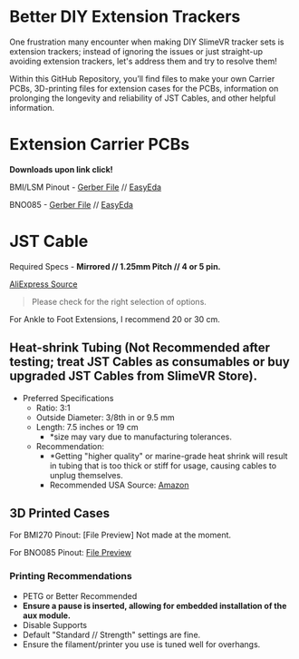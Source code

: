 # Better DIY Extension Trackers

One frustration many encounter when making DIY SlimeVR tracker sets is extension trackers; instead of ignoring the issues or just straight-up avoiding extension trackers, let's address them and try to resolve them! 

Within this GitHub Repository, you’ll find files to make your own Carrier PCBs, 3D-printing files for extension cases for the PCBs, information on prolonging the longevity and reliability of JST Cables, and other helpful information. 

# Extension Carrier PCBs
**Downloads upon link click!**

BMI/LSM Pinout - [Gerber File](https://github.com/hirrrooo/Better-Extension-Trackers/raw/main/PCB%20Files/BMI%20Pinout/Production%20Gerber%20BMI%20Pinout.zip)  //  [EasyEda](https://github.com/hirrrooo/Better-Extension-Trackers/raw/main/PCB%20Files/BMI%20Pinout/EasyEDA%20BMI%20Pinout.epro)

BNO085 - [Gerber File](https://github.com/hirrrooo/Better-Extension-Trackers/raw/main/PCB%20Files/BNO%20Pinout/Production%20Gerber%20BNO%20Pinout.zip)  //  [EasyEda](https://github.com/hirrrooo/Better-Extension-Trackers/raw/main/PCB%20Files/BNO%20Pinout/EasyEDA%20BNO%20Pinout.epro)

# JST Cable
Required Specs - **Mirrored // 1.25mm Pitch // 4 or 5 pin.**

[AliExpress Source](https://www.aliexpress.us/item/3256802516363127.html?spm=a2g0o.order_list.order_list_main.5.17231802YL7W6Q&gatewayAdapt=glo2usa) 
> Please check for the right selection of options.

For Ankle to Foot Extensions, I recommend 20 or 30 cm.

## Heat-shrink Tubing (Not Recommended after testing; treat JST Cables as consumables or buy upgraded JST Cables from SlimeVR Store).
- Preferred Specifications
    - Ratio: 3:1
    - Outside Diameter: 3/8th in or 9.5 mm
    - Length: 7.5 inches or 19 cm
        - *size may vary due to manufacturing tolerances.
    - Recommendation:
        - *Getting "higher quality" or marine-grade heat shrink will result in tubing that is too thick or stiff for usage, causing cables to unplug themselves.
        - Recommended USA Source: [Amazon](https://www.amazon.com/gp/product/B01BZE0KCC/)
    
## 3D Printed Cases

For BMI270 Pinout: [File Preview] Not made at the moment.

For BNO085 Pinout: [File Preview](https://github.com/hirrrooo/Better-Extension-Trackers/blob/main/Cases/STL/BNO%20Aux%20Case.stl)

### Printing Recommendations

- PETG or Better Recommended
- **Ensure a pause is inserted, allowing for embedded installation of the aux module.**
- Disable Supports
- Default "Standard // Strength" settings are fine.
- Ensure the filament/printer you use is tuned well for overhangs.
